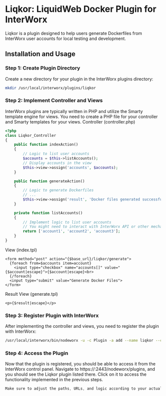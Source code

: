 # Liqkor: LiquidWeb Docker Plugin for InterWorx

Liqkor is a plugin designed to help users generate Dockerfiles from InterWorx user accounts for local testing and development.

## Installation and Usage

### Step 1: Create Plugin Directory
Create a new directory for your plugin in the InterWorx plugins directory:
```sh
mkdir /usr/local/interworx/plugins/liqkor
```

### Step 2: Implement Controller and Views
InterWorx plugins are typically written in PHP and utilize the Smarty template engine for views. You need to create a PHP file for your controller and Smarty templates for your views.
Controller (controller.php)
```php
<?php
class Liqkor_Controller
{
    public function indexAction()
    {
        // Logic to list user accounts
        $accounts = $this->listAccounts();
        // Display accounts in the view
        $this->view->assign('accounts', $accounts);
    }

    public function generateAction()
    {
        // Logic to generate Dockerfiles
        // ...
        $this->view->assign('result', 'Docker files generated successfully.');
    }

    private function listAccounts()
    {
        // Implement logic to list user accounts
        // You might need to interact with InterWorx API or other mechanisms
        return ['account1', 'account2', 'account3'];
    }
}
```
View (index.tpl)
```tpl
<form method="post" action="{$base_url}/liqkor/generate">
  {foreach from=$accounts item=account}
    <input type="checkbox" name="accounts[]" value="{$account|escape}">{$account|escape}<br>
  {/foreach}
  <input type="submit" value="Generate Docker Files">
</form>
```
Result View (generate.tpl)
```tpl
<p>{$result|escape}</p>
```

### Step 3: Register Plugin with InterWorx
After implementing the controller and views, you need to register the plugin with InterWorx:
```sh
/usr/local/interworx/bin/nodeworx -u -c Plugin -a add --name liqkor --controller Liqkor_Controller --path /usr/local/interworx/plugins/liqkor
```

### Step 4: Access the Plugin
Now that the plugin is registered, you should be able to access it from the InterWorx control panel.
Navigate to https://<your-server-ip>:2443/nodeworx/plugins, and you should see the Liqkor plugin listed there. Click on it to access the functionality implemented in the previous steps.
```css
Make sure to adjust the paths, URLs, and logic according to your actual server setup and requirements.
```